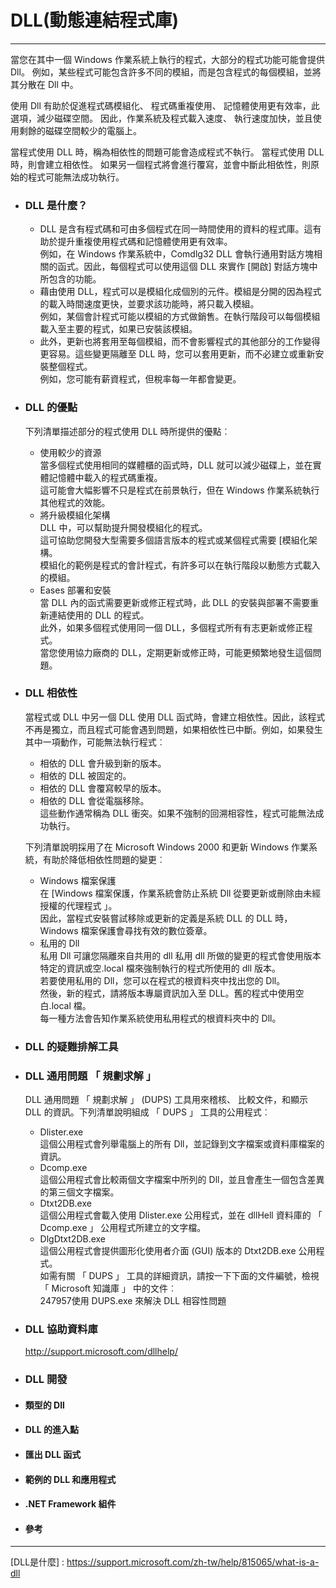 # DLL(動態連結程式庫)
*****
當您在其中一個 Windows 作業系統上執行的程式，大部分的程式功能可能會提供 Dll。
	例如，某些程式可能包含許多不同的模組，而是包含程式的每個模組，並將其分散在 Dll 中。    

使用 Dll 有助於促進程式碼模組化、 程式碼重複使用、 記憶體使用更有效率，此選項，減少磁碟空間。
	因此，作業系統及程式載入速度、 執行速度加快，並且使用剩餘的磁碟空間較少的電腦上。

當程式使用 DLL 時，稱為相依性的問題可能會造成程式不執行。
當程式使用 DLL 時，則會建立相依性。
如果另一個程式將會進行覆寫，並會中斷此相依性，則原始的程式可能無法成功執行。

+ ### DLL 是什麼？
	+ DLL 是含有程式碼和可由多個程式在同一時間使用的資料的程式庫。這有助於提升重複使用程式碼和記憶體使用更有效率。   
		例如，在 Windows 作業系統中，Comdlg32 DLL 會執行通用對話方塊相關的函式。因此，每個程式可以使用這個 DLL 來實作 [開啟] 對話方塊中所包含的功能。   
	+ 藉由使用 DLL，程式可以是模組化成個別的元件。模組是分開的因為程式的載入時間速度更快，並要求該功能時，將只載入模組。    
		例如，某個會計程式可能以模組的方式做銷售。在執行階段可以每個模組載入至主要的程式，如果已安裝該模組。   
	+ 此外，更新也將套用至每個模組，而不會影響程式的其他部分的工作變得更容易。這些變更隔離至 DLL 時，您可以套用更新，而不必建立或重新安裝整個程式。    
		例如，您可能有薪資程式，但稅率每一年都會變更。    

+ ### DLL 的優點
	下列清單描述部分的程式使用 DLL 時所提供的優點︰   
	+ 使用較少的資源   
		當多個程式使用相同的媒體櫃的函式時，DLL 就可以減少磁碟上，並在實體記憶體中載入的程式碼重複。    
		這可能會大幅影響不只是程式在前景執行，但在 Windows 作業系統執行其他程式的效能。    
	+ 將升級模組化架構   
		DLL 中，可以幫助提升開發模組化的程式。   
		這可協助您開發大型需要多個語言版本的程式或某個程式需要 [模組化架構。   
		模組化的範例是程式的會計程式，有許多可以在執行階段以動態方式載入的模組。   
	+ Eases 部署和安裝   
		當 DLL 內的函式需要更新或修正程式時，此 DLL 的安裝與部署不需要重新連結使用的 DLL 的程式。   
		此外，如果多個程式使用同一個 DLL，多個程式所有有志更新或修正程式。   
		當您使用協力廠商的 DLL，定期更新或修正時，可能更頻繁地發生這個問題。   
			
+ ### DLL 相依性   
	當程式或 DLL 中另一個 DLL 使用 DLL 函式時，會建立相依性。因此，該程式不再是獨立，而且程式可能會遇到問題，如果相依性已中斷。例如，如果發生其中一項動作，可能無法執行程式︰   
	+ 相依的 DLL 會升級到新的版本。   
	+ 相依的 DLL 被固定的。   
	+ 相依的 DLL 會覆寫較早的版本。   
	+ 相依的 DLL 會從電腦移除。   
	這些動作通常稱為 DLL 衝突。如果不強制的回溯相容性，程式可能無法成功執行。   

	下列清單說明採用了在 Microsoft Windows 2000 和更新 Windows 作業系統，有助於降低相依性問題的變更︰   
	+ Windows 檔案保護   
		在 [Windows 檔案保護，作業系統會防止系統 Dll 從要更新或刪除由未經授權的代理程式 」。   
		因此，當程式安裝嘗試移除或更新的定義是系統 DLL 的 DLL 時，Windows 檔案保護會尋找有效的數位簽章。   
	+ 私用的 Dll   
		私用 Dll 可讓您隔離來自共用的 dll 私用 dll 所做的變更的程式會使用版本特定的資訊或空.local 檔來強制執行的程式所使用的 dll 版本。   
		若要使用私用的 Dll，您可以在程式的根資料夾中找出您的 Dll。   
		然後，新的程式，請將版本專屬資訊加入至 DLL。舊的程式中使用空白.local 檔。   
		每一種方法會告知作業系統使用私用程式的根資料夾中的 Dll。   
		
+ ### DLL 的疑難排解工具
	
+ ### DLL 通用問題 「 規劃求解 」   
	DLL 通用問題 「 規劃求解 」 (DUPS) 工具用來稽核、 比較文件，和顯示 DLL 的資訊。下列清單說明組成 「 DUPS 」 工具的公用程式︰   
	+ Dlister.exe   
		這個公用程式會列舉電腦上的所有 Dll，並記錄到文字檔案或資料庫檔案的資訊。   
	+ Dcomp.exe    
		這個公用程式會比較兩個文字檔案中所列的 Dll，並且會產生一個包含差異的第三個文字檔案。   
	+ Dtxt2DB.exe    
		這個公用程式會載入使用 Dlister.exe 公用程式，並在 dllHell 資料庫的 「 Dcomp.exe 」 公用程式所建立的文字檔。   
	+ DlgDtxt2DB.exe   
	這個公用程式會提供圖形化使用者介面 (GUI) 版本的 Dtxt2DB.exe 公用程式。   
	如需有關 「 DUPS 」 工具的詳細資訊，請按一下下面的文件編號，檢視 「 Microsoft 知識庫 」 中的文件︰   
		247957使用 DUPS.exe 來解決 DLL 相容性問題   
		
+ ### DLL 協助資料庫   
	http://support.microsoft.com/dllhelp/   
	
+ ### DLL 開發   
+ #### 類型的 Dll
+ #### DLL 的進入點
+ #### 匯出 DLL 函式
+ #### 範例的 DLL 和應用程式
+ #### .NET Framework 組件
+ #### 參考

*****
[DLL是什麼] : https://support.microsoft.com/zh-tw/help/815065/what-is-a-dll

